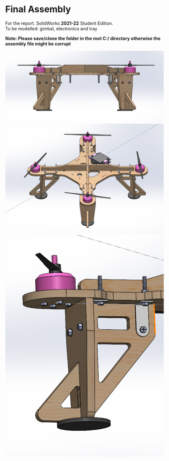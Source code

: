 # Final Assembly  

For the report. SolidWorks **2021-22** Student Edition.  
To be modelled: gimbal, electronics and tray

**Note: Please save/clone the folder in the root C:/ directory otherwise the assembly file might be corrupt**  

![](https://github.com/kaizer222/FEEG2001_DroneAssignment/blob/main/img/220409-a.png)  
![](https://github.com/kaizer222/FEEG2001_DroneAssignment/blob/main/img/220409-b.png)  
![](https://github.com/kaizer222/FEEG2001_DroneAssignment/blob/main/img/220409-c.png)  

